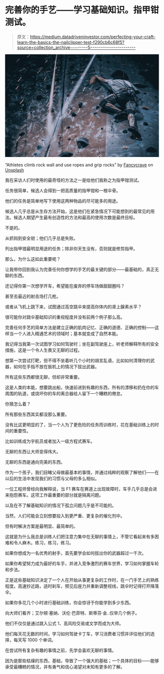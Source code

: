 # 完善你的手艺——学习基础知识。指甲钳测试。

> 原文：<https://medium.datadriveninvestor.com/perfecting-your-craft-learn-the-basics-the-nailclipper-test-f290cb6c68f5?source=collection_archive---------5----------------------->

![](img/8175853ae741fc9d6448061d1900edfa.png)

“Athletes climb rock wall and use ropes and grip rocks” by [Fancycrave](https://unsplash.com/@fancycrave?utm_source=medium&utm_medium=referral) on [Unsplash](https://unsplash.com?utm_source=medium&utm_medium=referral)

我在采访人们时使用的最奇怪的方法之一是给他们我称之为指甲钳测试。

任务很简单，候选人会得到一把高质量的指甲钳和一根伞骨。

他们的任务是简单地写下使用这两种物品的尽可能多的用途。

候选人几乎总是从生存方法开始，这是他们在紧急情况下可能想到的最常见的用法。候选人期望产生最有创造性的方法和最高的使用次数是最终目标。

不是的。

从抓钩到安全钳；他们几乎总是失败。

列出指甲钳最明显用途的任务；除非你天生没有，否则就是修剪指甲。

那么，为什么这如此重要呢？

让我带你回到我认为完善任何你想学的手艺的最关键的部分——最基础的，真正无聊的东西。

还记得你第一次想学开车，希望能在废弃的停车场做甜甜圈吗？

甚至去最近的射击场打几枪。

或者从飞机上跳下来，试图通过高空跳伞来提高你体内的肾上腺素水平？

很可能你对跳伞基础知识的重视程度并没有前两个例子那么高。

完善任何手艺的简单方法是建立正确的肌肉记忆、正确的道德、正确的控制——这样当一个人进入精通艺术的领域时；基本就变成了自然本能。

我记得当我第一次试图学习如何驾驶时；坐在副驾驶座上，听老师解释所有的安全措施，这是一个令人生畏又无聊的过程。

想第一次尝试打靶，但不得不坐着听几个小时的胡言乱语，比如如何清理你的武器，如何在手指不放在扳机上的情况下拔出武器。

所有这些东西都很无聊，但却非常重要。

这是人类的本能，想要跳出船，快速前进到有趣的东西，所有的漂移和扔在你的车周围的轨道，或烧坏你的车的离合器给人留下一个糟糕的倦怠。

你猜怎么着？

所有那些东西其实都没那么重要。

没有比这更明显的了，当一个人为了更危险的任务而训练时，花在基础训练上的时间的重要性。

比如训练成为宇航员或者加入一级方程式赛车。

无聊的东西让大师变得伟大。

无聊的东西是通向完美的东西。

作为一个孩子，我们目睹父母做最基本的事情，并通过纯粹的观察了解他们——在以后的生活中发现我们的习惯与父母的多么相似。

一位工程师曾经向我解释说，当 F1 赛车在赛道上出现故障时，车手几乎总是会进来抱怨赛车。这项工作最重要的部分就是隔离问题。

以及在不了解基础知识的情况下孤立问题几乎是不可能的。

当然，人们可能会立刻想要投入到更严重、更复杂的催化剂中。

但有时解决方案是最明显、最简单的。

这就是为什么我总是训练人们把注意力集中在无聊的事情上，不管它看起来有多困难和令人麻木。练习，练习，练习。

如果你想成为一名优秀的射手，首先要学会如何拔出你的武器超过一千次。

如果你希望努力成为最好的车手，并进入竞争激烈的赛车世界，学习如何掌握车轮和步法。

正是这些基础知识决定了一个人在开始从事更复杂的工作时，在一门手艺上的熟练程度。高速抄近路，适时刹车，预见后座力并重新调整视线，跳伞时记得打开降落伞。

如果你多花几个小时进行基础训练，你会惊讶于你能学到多少东西。

向大师们看齐；艾尔顿·塞纳、沃伦·巴菲特、斯蒂芬·金..仅举几个例子。

他们不仅仅是通过跳入公式 1、高风险交易或文学而成为大师。

他们每天花无数的时间，学习如何驾驶卡丁车，学习消费者习惯并评估他们的选择，每天写 1000 个单词。

在尝试所有复杂有趣的事情之前，先学会喜欢无聊的事情。

因为是那些枯燥的东西，基础，导致了一个强大的基础；一个具体的目标——能够承受最糟糕的情况，并有勇气和信心渴望对未知有更多的了解。